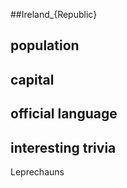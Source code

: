 ##Ireland_{Republic}
## population


## capital

 
## official language


## interesting trivia
Leprechauns


